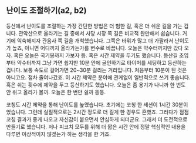 ## 난이도 조절하기(a2, b2)
등산에서 난이도를 조절하는 가장 간단한 방법은 더 험한 길, 혹은 더 쉬운 길을 가는 겁니다. 관악산으로 올라기는 길 중에서 사당 시장 쪽 길은 비교적 완만해서 쉽습니다. 거기에 익숙해지자 관음사 쪽 길을 개척했습니다. 그쪽은 바위가 많고 더 가팔라서 난이도가 높죠, 아니면 어디까지 올라가는가를 변수로 바꿉니다. 오늘은 약수터까지만 갔다 오자. 혹은 오늘은 국기봉까지 가보자 등. 혹은 시간 제약을 두기도 했습니다. 등산길 초입부터 약수터까지 그냥 가면 쉽지만 10분 안에 골인하기로 타이머를 세팅하고 등산하는 겁니다. 보통 속도로 걸어가면 20~30분 걸리는 거리입니다. 처음부터 10분이 된 것은 아니고요. 점차 줄여나갔죠. 이 시간 제약은 분야에 관게없이 일반적으로 쓰기 좋습니다. 혹은 쉬는 횟수에 제약을 두고 등산하기도 했습니다. 오늘은 좀 용기가 나니까 한 번도 안 쉬고 올라가 볼까. 오늘은 한 번만 쉴까 등등.

코칭도 시간 제약을 통해 난이도를 높였습니다. 초기에는 코칭 한 세션이 1시간 30분이었습니다. 그런데 실질적으로는 2시간 정도로 더 길게 한 경우도 흔했죠. 그러다가 점점  코칭 결과가 좋게 나오고 자신감이 붙으면서 안심하게 되더군요. 그래서 더 도전적으로 만들기로 했습니다. 저나 피코치 모두를 위해 더 짧은 시간 안에 정말 핵심적인 내용을 다루면 이상적이지 않겠는가 하는 생각을 한 거죠.